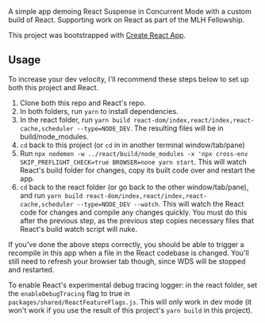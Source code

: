 A simple app demoing React Suspense in Concurrent Mode with a custom build of
React. Supporting work on React as part of the MLH Fellowship.

This project was bootstrapped with [Create React App](https://github.com/facebook/create-react-app).

## Usage

To increase your dev velocity, I'll recommend these steps below to set up
both this project and React.

1. Clone both this repo and React's repo.
1. In both folders, run `yarn` to install dependencies.
1. In the react folder, run `yarn build react-dom/index,react/index,react-cache,scheduler --type=NODE_DEV`. The
   resulting files will be in build/node_modules.
1. `cd` back to this project (or `cd` in in another terminal window/tab/pane)
1. Run `npx nodemon -w ../react/build/node_modules -x 'npx cross-env SKIP_PREFLIGHT_CHECK=true BROWSER=none yarn start`. This will watch React's
   build folder for changes, copy its built code over and restart the app.
1. `cd` back to the react folder (or go back to the other window/tab/pane),
   and run `yarn build react-dom/index,react/index,react-cache,scheduler --type=NODE_DEV --watch`. This will watch the React code for changes and
   compile any changes quickly. You must do this after the previous step, as
   the previous step copies necessary files that React's build watch script
   will nuke.

If you've done the above steps correctly, you should be able to trigger a
recompile in this app when a file in the React codebase is changed. You'll
still need to refresh your browser tab though, since WDS will be stopped and
restarted.

To enable React's experimental debug tracing logger: in the react folder, set
the `enableDebugTracing` flag to true in
`packages/shared/ReactFeatureFlags.js`. This will only work in dev mode (it
won't work if you use the result of this project's `yarn build` in this
project).
